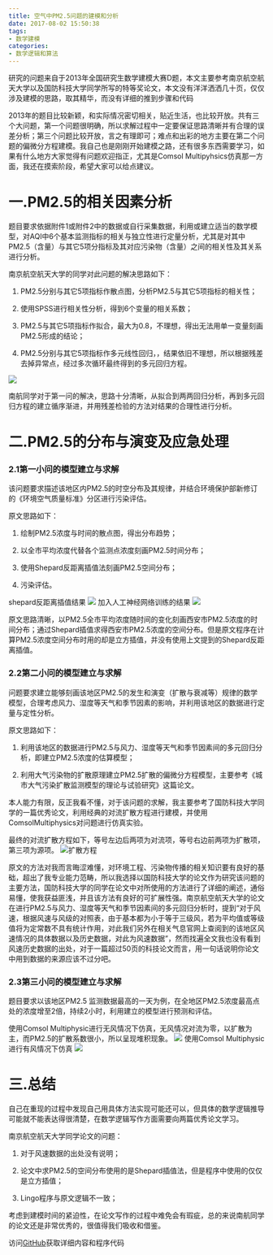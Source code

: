 ```yaml
---
title: 空气中PM2.5问题的建模和分析
date: 2017-08-02 15:50:38
tags:
- 数学建模
categories:
- 数学逻辑和算法
---
```

研究的问题来自于2013年全国研究生数学建模大赛D题，本文主要参考南京航空航天大学以及国防科技大学同学所写的特等奖论文，本文没有洋洋洒洒几十页，仅仅涉及建模的思路，取其精华，而没有详细的推到步骤和代码
<!--more-->
2013年的题目比较新颖，和实际情况密切相关，贴近生活，也比较开放。共有三个大问题，第一个问题很明确，所以求解过程中一定要保证思路清晰并有合理的误差分析；第三个问题比较开放，言之有理即可；难点和出彩的地方主要在第二个问题的偏微分方程建模。我自己也是刚刚开始建模之路，还有很多东西需要学习，如果有什么地方大家觉得有问题欢迎指正，尤其是Comsol Multipyhsics仿真那一方面，我还在摸索阶段，希望大家可以给点建议。

# 一.PM2.5的相关因素分析

题目要求依据附件1或附件2中的数据或自行采集数据，利用或建立适当的数学模型，对AQI中6个基本监测指标的相关与独立性进行定量分析，尤其是对其中PM2.5（含量）与其它5项分指标及其对应污染物（含量）之间的相关性及其关系进行分析。

南京航空航天大学的同学对此问题的解决思路如下：

1. PM2.5分别与其它5项指标作散点图，分析PM2.5与其它5项指标的相关性；

2. 使用SPSS进行相关性分析，得到6个变量的相关系数；

3. PM2.5与其它5项指标作拟合，最大为0.8，不理想，得出无法用单一变量刻画PM2.5形成的结论；

4. PM2.5分别与其它5项指标作多元线性回归，，结果依旧不理想，所以根据残差去掉异常点，经过多次循环最终得到的多元回归方程。

![](http://img.blog.csdn.net/20170807162331373?watermark/2/text/aHR0cDovL2Jsb2cuY3Nkbi5uZXQvTWV0cm9wb2xpc19jbg==/font/5a6L5L2T/fontsize/400/fill/I0JBQkFCMA==/dissolve/70/gravity/Center)

南航同学对于第一问的解决，思路十分清晰，从拟合到两两回归分析，再到多元回归方程的建立循序渐进，并用残差检验的方法对结果的合理性进行分析。

# 二.PM2.5的分布与演变及应急处理

### 2.1第一小问的模型建立与求解

该问题要求描述该地区内PM2.5的时空分布及其规律，并结合环境保护部新修订的《环境空气质量标准》分区进行污染评估。

原文思路如下：

1. 绘制PM2.5浓度与时间的散点图，得出分布趋势；

2. 以全市平均浓度代替各个监测点浓度刻画PM2.5时间分布；

3. 使用Shepard反距离插值法刻画PM2.5空间分布；

4. 污染评估。

shepard反距离插值结果
![](http://img.blog.csdn.net/20170807162725122?watermark/2/text/aHR0cDovL2Jsb2cuY3Nkbi5uZXQvTWV0cm9wb2xpc19jbg==/font/5a6L5L2T/fontsize/400/fill/I0JBQkFCMA==/dissolve/70/gravity/Center)
加入人工神经网络训练的结果
![](http://img.blog.csdn.net/20170807162839680?watermark/2/text/aHR0cDovL2Jsb2cuY3Nkbi5uZXQvTWV0cm9wb2xpc19jbg==/font/5a6L5L2T/fontsize/400/fill/I0JBQkFCMA==/dissolve/70/gravity/Center)

原文思路清晰，以PM2.5全市平均浓度随时间的变化刻画西安市PM2.5浓度的时间分布；通过Shepard插值求得西安市PM2.5浓度的空间分布。但是原文程序在计算PM2.5浓度空间分布时用的却是立方插值，并没有使用上文提到的Shepard反距离插值。

### 2.2第二小问的模型建立与求解
问题要求建立能够刻画该地区PM2.5的发生和演变（扩散与衰减等）规律的数学模型，合理考虑风力、湿度等天气和季节因素的影响，并利用该地区的数据进行定量与定性分析。

原文思路如下：

1. 利用该地区的数据进行PM2.5与风力、湿度等天气和季节因素间的多元回归分析，即建立PM2.5浓度的估算模型；

2. 利用大气污染物的扩散原理建立PM2.5扩散的偏微分方程模型，主要参考《城市大气污染扩散监测模型的理论与试验研究》这篇论文。

本人能力有限，反正我看不懂，对于该问题的求解，我主要参考了国防科技大学同学的一篇优秀论文，利用经典的对流扩散方程进行建模，并使用ComsolMultiphysics对问题进行仿真实验。

最终的对流扩散方程如下，等号左边后两项为对流项，等号右边前两项为扩散项，第三项为源项。
![扩散方程](http://img.blog.csdn.net/20170807162950558)

原文的方法对我而言晦涩难懂，对环境工程、污染物传播的相关知识要有良好的基础，超出了我专业能力范畴，所以我选择以国防科技大学的论文作为研究该问题的主要方法，国防科技大学的同学在论文中对所使用的方法进行了详细的阐述，通俗易懂，使我获益匪浅，并且该方法有良好的可扩展性强。南京航空航天大学的论文在进行PM2.5与风力、湿度等天气和季节因素间的多元回归分析时，提到“对于风速，根据风速与风级的对照表，由于基本都为小于等于三级风，若为平均值或等级值将为定常数不具有统计作用，对此我们另外在相关气息官网上查阅到的该地区风速情况的具体数据以及历史数据，对此为风速数据”，然而找遍全文我也没有看到风速历史数据的出处，对于一篇超过50页的科技论文而言，用一句话说明你论文中用到数据的来源应该不过分吧。
### 2.3第三小问的模型建立与求解

题目要求以该地区PM2.5 监测数据最高的一天为例，在全地区PM2.5浓度最高点处的浓度增至2倍，持续2小时，利用建立的模型进行预测和评估。

使用Comsol Multiphysic进行无风情况下仿真，无风情况对流为零，以扩散为主，而PM2.5的扩散系数很小，所以呈现堆积现象。
![](http://img.blog.csdn.net/20170807163533727)
使用Comsol Multiphysic进行有风情况下仿真
![](http://img.blog.csdn.net/20170807163608282)
# 三.总结

自己在重现的过程中发现自己用具体方法实现可能还可以，但具体的数学逻辑推导可能就不能表达得很清楚，在数学逻辑写作方面需要向两篇优秀论文学习。

南京航空航天大学同学论文的问题：

1. 对于风速数据的出处没有说明；

2. 论文中求PM2.5的空间分布使用的是Shepard插值法，但是程序中使用的仅仅是立方插值；

3. Lingo程序与原文逻辑不一致；

考虑到建模时间的紧迫性，在论文写作的过程中难免会有瑕疵，总的来说南航同学的论文还是非常优秀的，很值得我们吸收和借鉴。

访问[GitHub](https://github.com/Nirvana-cn/PM2.5.git)获取详细内容和程序代码